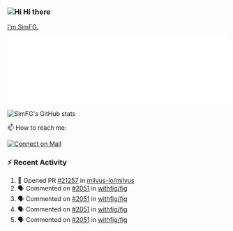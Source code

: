 ### <img src='https://qpluspicture.oss-cn-beijing.aliyuncs.com/6LjjQA/Hi.gif' alt='Hi' width="24"/> Hi there

[I'm SimFG.](https://simfg.github.io/)

![Metrics 👋](/metrics.plugin.followup.user.svg)

![SimFG's GitHub stats](https://github-readme-stats.vercel.app/api?username=SimFG&show_icons=true&theme=radical&count_private=true)

📫 How to reach me:

[![Connect on Mail](https://img.shields.io/badge/Ask%20me-anything-1abc9c.svg)](mailto:1142838399@qq.com)

### :zap: Recent Activity

<!--START_SECTION:activity-->
1. 💪 Opened PR [#21257](https://github.com/milvus-io/milvus/pull/21257) in [milvus-io/milvus](https://github.com/milvus-io/milvus)
2. 🗣 Commented on [#2051](https://github.com/withfig/fig/issues/2051) in [withfig/fig](https://github.com/withfig/fig)
3. 🗣 Commented on [#2051](https://github.com/withfig/fig/issues/2051) in [withfig/fig](https://github.com/withfig/fig)
4. 🗣 Commented on [#2051](https://github.com/withfig/fig/issues/2051) in [withfig/fig](https://github.com/withfig/fig)
5. 🗣 Commented on [#2051](https://github.com/withfig/fig/issues/2051) in [withfig/fig](https://github.com/withfig/fig)
<!--END_SECTION:activity-->

